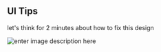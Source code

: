 ## UI Tips 

let's think for 2 minutes about how to fix this design

![enter image description here](https://i.ibb.co/qx4b8mY/Screenshot-2023-03-26-020007.png)
